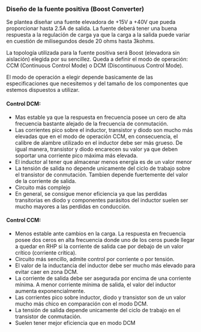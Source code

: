 ### Diseño de la fuente positiva (Boost Converter)

Se plantea diseñar una fuente elevadora de +15V a +40V que pueda proporcionar hasta 2.5A de salida. La fuente deberá tener una buena respuesta a la regulación de carga ya que la carga a la salida puede variar en cuestión de milisegundos desde 20 ohms hasta 3kohms. 

La topología utilizada para la fuente positiva será Boost (elevadora sin aislación) elegida por su sencillez. Queda a definir el modo de operación: CCM (Continuous Control Mode) o DCM (Discontinuous Control Mode).

El modo de operación a elegir depende basicamente de las especificaciones que necesitemos y del tamaño de los componentes que estemos dispuestos a utilizar.

#### Control DCM:

- Mas estable ya que la respuesta en frecuencia posee un cero de alta frecuencia bastante alejado de la frecuencia de conmutación.
- Las corrientes pico sobre el inductor, transistor y diodo son mucho más elevadas que en el modo de operación CCM, en consecuencia, el calibre de alambre utilizado en el inductor debe ser más grueso. De igual manera, transistor y diodo encarecen su valor ya que deben soportar una corriente pico máxima más elevada.
- El inductor al tener que almacenar menos energía es de un valor menor
- La tensión de salida no depende unicamente del ciclo de trabajo sobre el transistor de conmutación. Tambien depende fuertemente del valor de la corriente de salida.
- Circuito más complejo
- En general, se consigue menor eficiencia ya que las perdidas transitorias en diodo y componentes parásitos del inductor suelen ser mucho mayores a las perdidas en conducción.

#### Control CCM:

- Menos estable ante cambios en la carga. La respuesta en frecuencia posee dos ceros en alta frecuencia donde uno de los ceros puede llegar a quedar en RHP si la corriente de salida cae por debajo de un valor crítico (corriente crítica).
- Circuito más sencillo, admite control por corriente o por tensión.
- El valor de la inductancia del inductor debe ser mucho más elevado para evitar caer en zona DCM.
- La corriente de salida debe ser asegurada por encima de una corriente mínima. A menor corriente mínima de salida, el valor del inductor aumenta exponencialmente.
- Las corrientes pico sobre inductor, diodo y transistor son de un valor mucho más chico en comparación con el modo DCM.
- La tensión de salida depende unicamente del ciclo de trabajo en el transistor de conmutación.
- Suelen tener mejor eficiencia que en modo DCM
